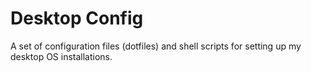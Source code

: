# Desktop Config
A set of configuration files (dotfiles) and shell scripts for setting up my desktop OS installations.
